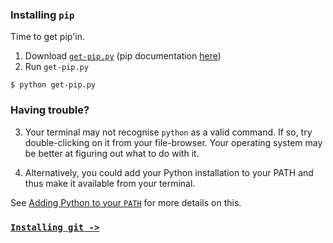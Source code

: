 ### Installing `pip`

Time to get pip'in.

1. Download [`get-pip.py`][pip-download] (pip documentation [here][pip])
2. Run `get-pip.py`

```
$ python get-pip.py
```

### Having trouble?

3. Your terminal may not recognise `python` as a valid command. If so, try double-clicking on it from your file-browser. Your operating system may be better at figuring out what to do with it.

4. Alternatively, you could add your Python installation to your PATH and thus make it available from your terminal.

See [Adding Python to your `PATH`][PATH] for more details on this.


### [`Installing git ->`][git]

[git]: ../installing-git
[PATH]: ../adding-to-path
[pip-download]: https://raw.github.com/pypa/pip/master/contrib/get-pip.py
[pip]: http://pip.readthedocs.org/en/latest/installing.html